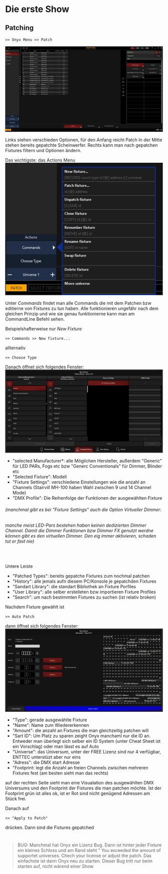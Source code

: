 # Die erste Show

## Patching
    >> Onyx Menu >> Patch

![Patch](Pics/5_patchFirst.PNG)

Links stehen verschieden Optionen, für den Anfang reicht Patch
In der Mitte stehen bereits gepatchte Scheinwerfer. Rechts kann man nach gepatchen Fixtures filtern und Optionen ändern.

Das wichtigste: das Actions Menu
![Actions](Pics/5_Actions.PNG)

Unter *Commands* findet man alle Commands die mit dem Patchen bzw editierne von Fixtures zu tun haben. 
Alle funktionieren ungefähr nach dem gleichen Prinzip und wie sie genau funktionierne kann man am CommandLine Befehl sehen.

Beispielshafterweise nur *New Fixture* 

    >> Commands >> New fixture...

allternativ

    >> Choose Type

Danach öffnet sich folgendes Fenster:
![new](Pics/5_newFixture.PNG)

* "selected Manufacturer*: alle Möglichen Hersteller, außerdem "Generic" für LED PARs, Fogs etc bzw "Generc Conventionals" für Dimmer, Blinder etc
* "Selected Fixture": Modell
* "Fixture Settings": verschiedene Einstellungen wie die anzahl an Channels (Stairvill MH-100 haben Wahl zwischen 9 und 14 Channel Mode)
* "DMX Profile": Die Reihenfolge der Funktionen der ausgewählten Fixture

###### (manchmal gibt es bei "Fixture Settings" auch die Option Virtueller Dimmer: 
###### manche meist LED-Pars bestehen haben keinen dedizierten Dimmer Channel. Damit die Dimmer Funktionen bzw Dimmer FX genutzt werdne können gibt es den virtuellen Dimmer. Den eig immer aktivieren, schaden tut er fast nie)

<br>

Untere Leiste

* "Patched Types": bereits gepatche Fixtures zum nochmal patchen
* "History": alle jemals aufn diesem PC/Konsole je gepatchden Fixtures
* "Sandart Library": die standart Bibliothek an Fixture Porfiles
* "User Library": alle selber erstelleten bzw importieren Fixture Profiles 
* "Search": um nach bestimmten Fixtures zu suchen (ist relativ broken)

Nachdem Fixture gewählt ist 

    >> Auto Patch

dann öffnet sich folgendes Fenster:
![auto](Pics/5_autoPatch.PNG)

* "Type": gerade ausgewählte Fixture
* "Name": Name zum Wiedererkennen
* "Amount": die anzahl an Fixtures die man gleichzeitig patchen will
* "Sart ID": Um Platz zu sparen zeight Onyx manchaml nur die ID an. Entweder man überlegt sich selber ein ID System (unter Cheat Sheet ist ein Vorschlag) oder man lässt es auf Auto 
* "Universe": das Universum, unter der FREE Lizenz sind nur 4 verfügbar, ENTTEC unterstüzt aber nur eins
* "Adress": die DMX start Adresse
* "Footprint: legt die Anzahl an freien Channels zwischen mehreren Fixtures fest (am besten sieht man das rechts)

auf der rechten Seite sieht man eine Visualation des ausgewählten DMX Universums und den Footprint der Fixtures die man patchen möchte. Ist der Footprint grün ist alles ok, ist er Rot sind nicht genügend Adressen am Stück frei.

Danach auf 

    >> "Apply to Patch"

drücken. Dann sind die Fixtures gepatched
#

>BUG: Manchmal hat Onyx ein Lizenz Bug. Dann ist hinter jeder Fixture ein kleines Schloss und am Rand steht " You exceeded the amount of supportet universes. Chech your license or adjust the patch. Das einfachste ist dann Onyx neu zu starten. 
>Dieser Bug tritt nur beim starten auf, nicht wärend einer Show